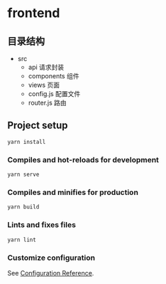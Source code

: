 # frontend

## 目录结构
- src
  - api 请求封装
  - components 组件
  - views 页面
  - config.js 配置文件
  - router.js 路由

## Project setup
```
yarn install
```

### Compiles and hot-reloads for development
```
yarn serve
```

### Compiles and minifies for production
```
yarn build
```

### Lints and fixes files
```
yarn lint
```

### Customize configuration
See [Configuration Reference](https://cli.vuejs.org/config/).
